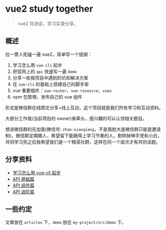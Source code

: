# vue2 study together

> vue2 共进会，学习实录分享。

## 概述

拉一票人死磕一遍 vue2，简单写一个提纲：

1. 学习怎么用 `vue-cli` 起步
2. 把官网上的 `api` 快速写一遍 `demo`
3. 分享一些我项目中遇到的坑和解决方案
4. 在 `vue-cli` 的基础上搭建自己的脚手架
5. vue 重要插件：`vue-router`、`vue-resource`、`vuex`
6. npm 包管理，发布自己的 vue 组件

形式是微信群在线图文分享+线上互动，这个项目就是我们所有学习和互动资料。

大部分工作我(当前项目的 owner)来牵头，感兴趣的可以认领相关题目。

想进微信群的先加我(微信号: `zhao-xiaoqiang`，不是我脸大是微信群只能是邀请制)，微信群定期踢人，希望留下能跟得上学习节奏的人，剔除掉伸手党和小白，共同学习完之后我希望我们是一个精英社群，这样在同一个层次才有共同话题。

## 分享资料

- [学习怎么用 vue-cli 起步](./articles/vue-cli-base.md)
- [API 基础篇](./articles/api-basic.md)
- [API 组件篇](./articles/api-component.md)
- [API 进阶篇](./articles/api-advanced.md)

## 一些约定

文章放在 `articles` 下，`demo` 放在 `my-project/src/demo` 下。

